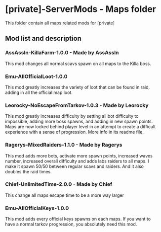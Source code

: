 # [private]-ServerMods - Maps folder
This folder contain all maps related mods for [private]

## Mod list and description

### AssAssIn-KillaFarm-1.0.0 - Made by AssAssIn
This mod changes all normal scavs spawn on all maps to the Killa boss.

### Emu-AllOfficialLoot-1.0.0
This mod greatly increases the variety of loot that can be found in raid, adding in all the official map loot.

### Leorocky-NoEscapeFromTarkov-1.0.3 - Made by Leorocky
This mod greatly increases difficulty by setting all bot difficulty to impossible, adding more boss spawns, and adding in new spawn points. Maps are now locked behind player level in an attempt to create a difficult experience with a sense of progression. More info in its readme file.

### Ragerys-MixedRaiders-1.1.0 - Made by Ragerys
This mod adds more bots, activate more spawn points, increased waves number, increased overall difficulty and adds labs raiders to all maps. I make it spawn 50/50 between regular scavs and raiders. And it also doubles the raid times.

### Chief-UnlimitedTime-2.0.0 - Made by Chief
This change all maps escape time to be a more way larger

### Emu-AllOfficialKeys-1.0.0
This mod adds every official keys spawns on each maps. If you want to have a normal tarkov progression, you absolutely need this mod.